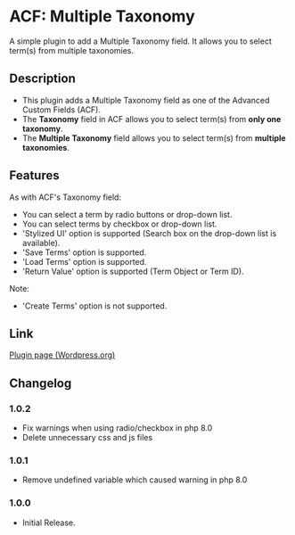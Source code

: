 # ACF: Multiple Taxonomy

A simple plugin to add a Multiple Taxonomy field. It allows you to select term(s) from multiple taxonomies.

## Description

- This plugin adds a Multiple Taxonomy field as one of the Advanced Custom Fields (ACF).
- The **Taxonomy** field in ACF allows you to select term(s) from **only one taxonomy**.
- The **Multiple Taxonomy** field allows you to select term(s) from **multiple taxonomies**.

## Features

As with ACF's Taxonomy field:
- You can select a term by radio buttons or drop-down list.
- You can select terms by checkbox or drop-down list.
- 'Stylized UI' option is supported (Search box on the drop-down list is available).
- 'Save Terms' option is supported.
- 'Load Terms' option is supported.
- 'Return Value' option is supported (Term Object or Term ID).

Note:
- 'Create Terms' option is not supported.

## Link

[Plugin page (Wordpress.org)](https://wordpress.org/plugins/acf-multiple-taxonomy/)

## Changelog
### 1.0.2
- Fix warnings when using radio/checkbox in php 8.0
- Delete unnecessary css and js files
### 1.0.1
- Remove undefined variable which caused warning in php 8.0
### 1.0.0
- Initial Release.
